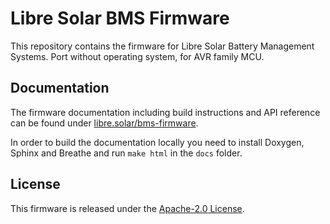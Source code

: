 # Libre Solar BMS Firmware

This repository contains the firmware for Libre Solar Battery Management Systems.
Port without operating system, for AVR family MCU.

## Documentation

The firmware documentation including build instructions and API reference can be found under [libre.solar/bms-firmware](https://libre.solar/bms-firmware/).

In order to build the documentation locally you need to install Doxygen, Sphinx and Breathe and run `make html` in the `docs` folder.

## License

This firmware is released under the [Apache-2.0 License](LICENSE).
